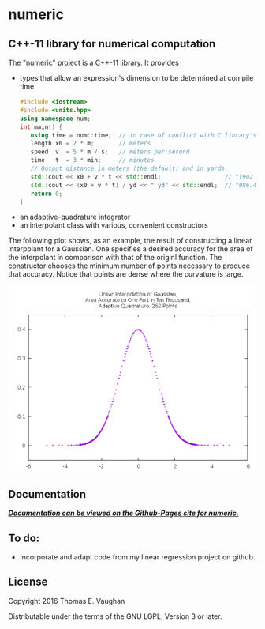 
# numeric

## C++-11 library for numerical computation

The "numeric" project is a C++-11 library. It provides
- types that allow an expression's dimension to be determined at compile time
  ```cpp
  #include <iostream>
  #include <units.hpp>
  using namespace num;
  int main() {
     using time = num::time;  // in case of conflict with C library's time()
     length x0 = 2 * m;       // meters
     speed  v  = 5 * m / s;   // meters per second
     time   t  = 3 * min;     // minutes
     // Output distance in meters (the default) and in yards.
     std::cout << x0 + v * t << std::endl;                  // "[902 m]"
     std::cout << (x0 + v * t) / yd << " yd" << std::endl;  // "986.439 yd"
     return 0;
  }
  ```
- an adaptive-quadrature integrator
- an interpolant class with various, convenient constructors

The following plot shows, as an example, the result of constructing a linear
interpolant for a Gaussian.  One specifies a desired accuracy for the area of
the interpolant in comparison with that of the originl function.  The
constructor chooses the minimum number of points necessary to produce that
accuracy.  Notice that points are dense where the curvature is large.

![Interpolant of Gaussian for Tolerance=1.0E-03 on Value of Integral](docs/examples/interp_1.png)

## Documentation

***[Documentation can be viewed on the Github-Pages site for numeric.](https://tevaughan.github.io/numeric/doxygen-html)***

## To do:

 - Incorporate and adapt code from my linear regression project on github.

## License

Copyright 2016
Thomas E. Vaughan

Distributable under the terms of the GNU LGPL, Version 3 or later.


